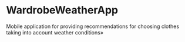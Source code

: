 # WardrobeWeatherApp
Mobile application for providing recommendations for choosing clothes taking into account weather conditions»
